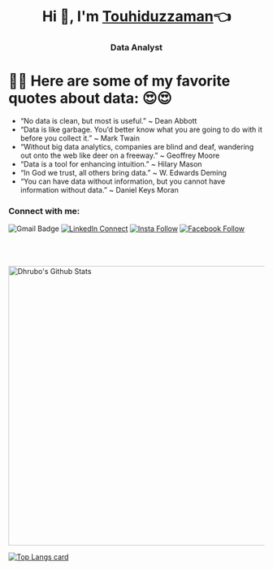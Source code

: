 
<!--
**touhiduzzaman-tuhin/touhiduzzaman-tuhin** is a ✨ _special_ ✨ repository because its `README.md` (this file) appears on your GitHub profile.

Here are some ideas to get you started:

- 🌱 I’m currently learning ...
- 👯 I’m looking to collaborate on ...
- 🤔 I’m looking for help with ...
- 💬 Ask me about ...
- 📫 How to reach me: ...
- 😄 Pronouns: ...
- ⚡ Fun fact: ...

<h1>🤟🤟 😍😍</h1>

<ul>
  <li>⚡  😎😎</li>
  <li>⚡ 😎😎 </li>
  <li>💻 🤩🤩</li>
</ul>

<a href="https://www.python.org" target="_blank"> <img src="https://raw.githubusercontent.com/devicons/devicon/master/icons/python/python-original.svg" alt="python" width="40" height="40"/> </a> 
<a href="https://reactjs.org/" target="_blank"> <img src="https://raw.githubusercontent.com/devicons/devicon/master/icons/react/react-original-wordmark.svg" alt="react" width="40" height="40"/> </a>

-->

<h1 align="center">Hi 👋, I'm <a href="https://touhiduzzaman-tuhin.netlify.app/" target="_blank">Touhiduzzaman</a>👈</h1>
<h3 align="center">Data Analyst</h3>

<h1>🤟🤟 Here are some of my favorite quotes about data: 😍😍</h1>

<ul>
  <li> “No data is clean, but most is useful.” ~ Dean Abbott </li>
  <li> “Data is like garbage. You’d better know what you are going to do with it before you collect it.” ~ Mark Twain  </li>
  <li> “Without big data analytics, companies are blind and deaf, wandering out onto the web like deer on a freeway.” ~ Geoffrey Moore </li>
  <li> “Data is a tool for enhancing intuition.” ~ Hilary Mason</li>
  <li> “In God we trust, all others bring data.” ~ W. Edwards Deming</li>
  <li> “You can have data without information, but you cannot have information without data.” ~ Daniel Keys Moran </li>
</ul>

### Connect with me:

![Gmail Badge](https://img.shields.io/badge/-touhiduzzamantuhin95@gmail.com-c14438?style=flat-square&logo=Gmail&logoColor=white&link=mailto:touhiduzzamantuhin95@gmail.com)   [![LinkedIn Connect](https://img.shields.io/badge/%20-Connect-black?color=14171A&labelColor=212121&logo=linkedin&logoColor=ffffff)](www.linkedin.com/in/md-touhiduzzaman-a8451b1b4/)   [![Insta Follow](https://img.shields.io/badge/%20-Follow-black?color=14171A&labelColor=d81b60&logo=instagram&logoColor=ffffff)](https://www.instagram.com/touhiduzzaman_tuhin/)   [![Facebook Follow](https://img.shields.io/badge/%20-Follow-black?color=14171A&labelColor=1976d2&logo=facebook&logoColor=ffffff)](https://www.facebook.com/touhiduzzaman.tuhin.9/)

<br />

<!--

<h3 align="left">Languages and Tools:</h3>
<p align="left"> <a href="https://getbootstrap.com" target="_blank"> <img src="https://raw.githubusercontent.com/devicons/devicon/master/icons/bootstrap/bootstrap-plain-wordmark.svg" alt="bootstrap" width="40" height="40"/> </a> <a href="https://www.cprogramming.com/" target="_blank"> <img src="https://raw.githubusercontent.com/devicons/devicon/master/icons/c/c-original.svg" alt="c" width="40" height="40"/> </a> <a href="https://www.w3schools.com/css/" target="_blank"> <img src="https://raw.githubusercontent.com/devicons/devicon/master/icons/css3/css3-original-wordmark.svg" alt="css3" width="40" height="40"/> </a> <a href="https://expressjs.com" target="_blank"> <img src="https://raw.githubusercontent.com/devicons/devicon/master/icons/express/express-original-wordmark.svg" alt="express" width="40" height="40"/> </a> <a href="https://firebase.google.com/" target="_blank"> <img src="https://www.vectorlogo.zone/logos/firebase/firebase-icon.svg" alt="firebase" width="40" height="40"/> </a> <a href="https://git-scm.com/" target="_blank"> <img src="https://www.vectorlogo.zone/logos/git-scm/git-scm-icon.svg" alt="git" width="40" height="40"/> </a> <a href="https://heroku.com" target="_blank"> <img src="https://www.vectorlogo.zone/logos/heroku/heroku-icon.svg" alt="heroku" width="40" height="40"/> </a> <a href="https://www.w3.org/html/" target="_blank"> <img src="https://raw.githubusercontent.com/devicons/devicon/master/icons/html5/html5-original-wordmark.svg" alt="html5" width="40" height="40"/> </a> <a href="https://developer.mozilla.org/en-US/docs/Web/JavaScript" target="_blank"> <img src="https://raw.githubusercontent.com/devicons/devicon/master/icons/javascript/javascript-original.svg" alt="javascript" width="40" height="40"/> </a> <a href="https://www.mongodb.com/" target="_blank"> <img src="https://raw.githubusercontent.com/devicons/devicon/master/icons/mongodb/mongodb-original-wordmark.svg" alt="mongodb" width="40" height="40"/> </a> <a href="https://nodejs.org" target="_blank"> <img src="https://raw.githubusercontent.com/devicons/devicon/master/icons/nodejs/nodejs-original-wordmark.svg" alt="nodejs" width="40" height="40"/> </a> <a href="https://www.python.org" target="_blank"> <img src="https://raw.githubusercontent.com/devicons/devicon/master/icons/python/python-original.svg" alt="python" width="40" height="40"/> </a> <a href="https://reactjs.org/" target="_blank"> <img src="https://raw.githubusercontent.com/devicons/devicon/master/icons/react/react-original-wordmark.svg" alt="react" width="40" height="40"/> </a> </p>

-->

<!--
## Some projects I worked on: 

1. [Hot Onion Restaurant](https://hot-onion-restaurant-rangpur.web.app/)
2. [Travel Guru](https://travel-guru-rangpur.web.app/) 
-->

<br />
<br />


<img width="550" alt="Dhrubo's Github Stats"  src="https://github-readme-stats.vercel.app/api?username=touhiduzzaman-tuhin&show_icons=true"/>

[![Top Langs card](https://github-readme-stats.vercel.app/api/top-langs/?username=touhiduzzaman-tuhin&card_width=550)](https://github.com/touhiduzzaman-tuhin/touhiduzzaman-tuhin)

